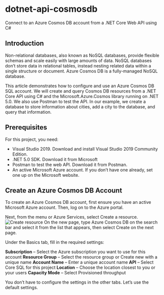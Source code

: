 # dotnet-api-cosmosdb
Connect to an Azure Cosmos DB account from a .NET Core Web API using C#

## Introduction
Non-relational databases, also known as NoSQL databases, provide flexible schemas and scale easily with large amounts of data. NoSQL databases don’t store data in relational tables, instead nesting related data within a single structure or document. Azure Cosmos DB is a fully-managed NoSQL database.

This article demonstrates how to configure and use an Azure Cosmos DB SQL account. We will create and query Cosmos DB resources from a .NET Core API using C# and the Microsoft.Azure.Cosmos library running on .NET 5.0. We also use Postman to test the API. In our example, we create a database to store information about cities, add a city to the database, and query that information. 

## Prerequisites
For this project, you need:
  - Visual Studio 2019. Download and install Visual Studio 2019 Community Edition. 
  - .NET 5.0 SDK. Download it from Microsoft  
  - Postman to test the web API. Download it from Postman. 
  - An active Microsoft Azure account. If you don’t have one already, set one up on the Microsoft website.

## Create an Azure Cosmos DB Account
To create an Azure Cosmos DB account, first ensure you have an active Microsoft Azure account. Then, log on to the Azure portal.

Next, from the menu or Azure Services, select Create a resource.
![Create resource](https://user-images.githubusercontent.com/11193045/112723983-d5de4480-8f19-11eb-9512-09f7f530a609.PNG)
On the new page, type Azure Cosmos DB on the search bar and select it from the list that appears, then select Create on the next page.


Under the Basics tab, fill in the required settings:

**Subscription** – Select the Azure subscription you want to use for this account
**Resource Group** – Select the resource group or Create new with a unique name
**Account Name** – Enter a unique account name
**API** – Select Core SQL for this project
**Location** – Choose the location closest to you or your users
**Capacity Mode** – Select Provisioned throughput

You don’t have to configure the settings in the other tabs. Let’s use the default settings.

